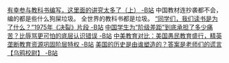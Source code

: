 [有幸参与教科书编写，这里面的讲究太多了（上） -B站](https://www.bilibili.com/video/BV1cS4y1g7uY)
中国教材连抄袭都不会，编的都是些什么狗屎垃圾。
全世界的教科书都是垃圾。
[“同学们，我们读书是为了什么？”1975年《决裂》片段 -B站](https://www.bilibili.com/video/BV1Uk4y1q7qM/)
[中国学生为“阶级差距”到底承担了多少痛苦？比辱骂更可怕的底层认识错误 -B站](https://www.bilibili.com/video/BV19r4y1A7m9/)
[中美教育对比：美国愚民教育盛行，精英垄断教育资源巩固阶层特权 -B站](https://www.bilibili.com/video/BV1EA41157YM)
[美国的历史是由谁塑造的？答案是老师们的谎言【乌鸦校尉】 -B站](https://www.bilibili.com/video/BV1fR4y157m5)
